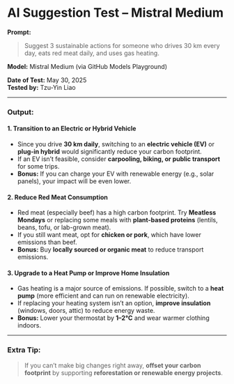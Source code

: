 # AI Suggestion Test – Mistral Medium

**Prompt:**

> Suggest 3 sustainable actions for someone who drives 30 km every day, eats red meat daily, and uses gas heating.

**Model:**
Mistral Medium (via GitHub Models Playground)

**Date of Test:** May 30, 2025  
**Tested by:** Tzu-Yin Liao

---

### Output:

#### 1. **Transition to an Electric or Hybrid Vehicle**
- Since you drive **30 km daily**, switching to an **electric vehicle (EV)** or **plug-in hybrid** would significantly reduce your carbon footprint.
- If an EV isn’t feasible, consider **carpooling, biking, or public transport** for some trips.
- **Bonus:** If you can charge your EV with renewable energy (e.g., solar panels), your impact will be even lower.

#### 2. **Reduce Red Meat Consumption**
- Red meat (especially beef) has a high carbon footprint. Try **Meatless Mondays** or replacing some meals with **plant-based proteins** (lentils, beans, tofu, or lab-grown meat).
- If you still want meat, opt for **chicken or pork**, which have lower emissions than beef.
- **Bonus:** Buy **locally sourced or organic meat** to reduce transport emissions.

#### 3. **Upgrade to a Heat Pump or Improve Home Insulation**
- Gas heating is a major source of emissions. If possible, switch to a **heat pump** (more efficient and can run on renewable electricity).
- If replacing your heating system isn’t an option, **improve insulation** (windows, doors, attic) to reduce energy waste.
- **Bonus:** Lower your thermostat by **1–2°C** and wear warmer clothing indoors.

---

### Extra Tip:
> If you can’t make big changes right away, **offset your carbon footprint** by supporting **reforestation or renewable energy projects**.
